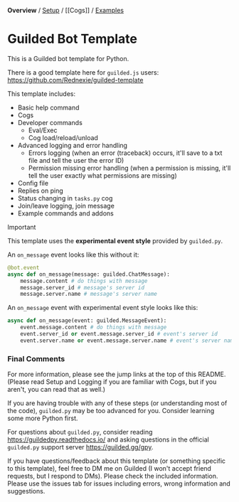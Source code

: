 **Overview** / [Setup](https://github.com/YumYummity/Guilded-Bot-Template/wiki/Setup) / [[Cogs]] / [Examples](https://github.com/YumYummity/Guilded-Bot-Template/blob/main/EXAMPLES/EXAMPLES.md)

# Guilded Bot Template
This is a Guilded bot template for Python.

There is a good template here for `guilded.js` users: https://github.com/Rednexie/guilded-template

This template includes:
- Basic help command
- Cogs
- Developer commands
    - Eval/Exec
    - Cog load/reload/unload
- Advanced logging and error handling
    - Errors logging (when an error (traceback) occurs, it'll save to a txt file and tell the user the error ID)
    - Permission missing error handling (when a permission is missing, it'll tell the user exactly what permissions are missing)
- Config file
- Replies on ping
- Status changing in `tasks.py` cog
- Join/leave logging, join message
- Example commands and addons

> [!IMPORTANT]  
> This template uses the **experimental event style** provided by `guilded.py`.
>
> An `on_message` event looks like this without it:
> ```python
> @bot.event
> async def on_message(message: guilded.ChatMessage):
>     message.content # do things with message
>     message.server_id # message's server id
>     message.server.name # message's server name
> ```
> An `on_message` event with experimental event style looks like this:
> ```python
> async def on_message(event: guilded.MessageEvent):
>     event.message.content # do things with message
>     event.server_id or event.message.server_id # event's server id
>     event.server.name or event.message.server.name # event's server name
> ```

### Final Comments
For more information, please see the jump links at the top of this README. (Please read Setup and Logging if you are familiar with Cogs, but if you aren't, you can read that as well.)

If you are having trouble with any of these steps (or understanding most of the code), `guilded.py` may be too advanced for you. Consider learning some more Python first.

For questions about `guilded.py`, consider reading https://guildedpy.readthedocs.io/ and asking questions in the official `guilded.py` support server https://guilded.gg/gpy.

If you have questions/feedback about this template (or something specific to this template), feel free to DM me on Guilded (I won't accept friend requests, but I respond to DMs). Please check the included information. Please use the issues tab for issues including errors, wrong information and suggestions.
